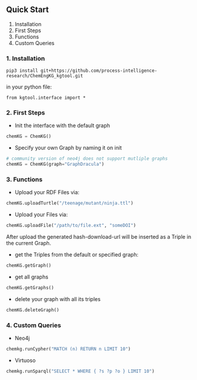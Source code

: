 ## Quick Start


1. Installation
2. First Steps
3. Functions
4. Custom Queries

### 1. Installation

`pip3 install git+https://github.com/process-intelligence-research/ChemEngKG_kgtool.git`

in your python file:

```from kgtool.interface import *```

### 2. First Steps

- Init the interface with the default graph

```python
chemKG = ChemKG()
```

- Specify your own Graph by naming it on init


```python
# community version of neo4j does not support mutliple graphs
chemKG = ChemKG(graph="GraphDracula")
```


### 3. Functions 

- Upload your RDF Files via:

```python
chemKG.uploadTurtle("/teenage/mutant/ninja.ttl")
```


- Upload your Files via:

```python
chemKG.uploadFile("/path/to/file.ext", "someDOI")
```

After upload the generated hash-download-url will be inserted as a Triple in the current Graph.

- get the Triples from the default or specified graph:
  
```python
chemKG.getGraph()
```

- get all graphs

```python
chemKG.getGraphs()
```

- delete your graph with all its triples 

```python
chemKG.deleteGraph()
```


### 4. Custom Queries

- Neo4j

```python
chemkg.runCypher("MATCH (n) RETURN n LIMIT 10")
```


- Virtuoso

```python
chemkg.runSparql("SELECT * WHERE { ?s ?p ?o } LIMIT 10")
```

